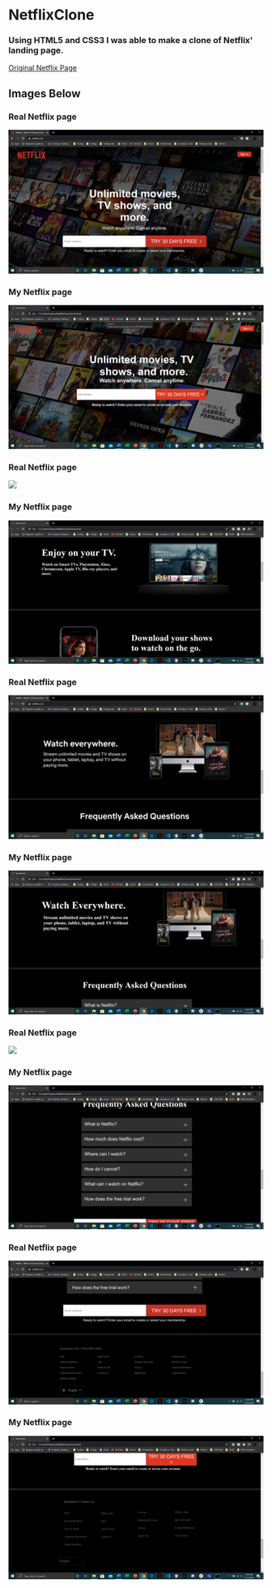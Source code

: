 # NetflixClone
### Using HTML5 and CSS3 I was able to make a clone of Netflix' landing page. 
[Original Netflix Page](https://www.netflix.com/)

## Images Below

### Real Netflix page
![](images/realnetflix1.jpg)

### My Netflix page
![](images/mynetflix1.jpg)

### Real Netflix page
![](images/realnetflix2.jpg)

### My Netflix page
![](images/mynetflix2.jpg)

### Real Netflix page
![](images/realnetflix3.jpg)

### My Netflix page
![](images/mynetflix3.jpg)

### Real Netflix page
![](images/realnetflix4.jpg)

### My Netflix page
![](images/mynetflix4.jpg)

### Real Netflix page
![](images/realnetflix5.jpg)

### My Netflix page
![](images/mynetflix5.jpg)
